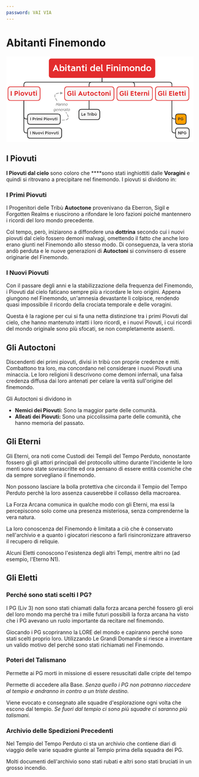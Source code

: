 ```yaml
---
password: VAI VIA
---
```


# Abitanti Finemondo

![abitanti-finemondo.png](../img/abitanti-finemondo.png)

## I Piovuti

**I Piovuti dal cielo** sono coloro che ****sono stati inghiottiti dalle **Voragini** e quindi si ritrovano a
precipitare nel finemondo. I piovuti si dividono in:

### I Primi Piovuti

I Progenitori delle Tribù **Autoctone** provenivano da Eberron, Sigil e Forgotten Realms e riuscirono a rifondare le
loro fazioni poiché mantennero i ricordi del loro mondo precedente.

Col tempo, però, iniziarono a diffondere una **dottrina** secondo cui i nuovi piovuti dal cielo fossero demoni malvagi,
omettendo il fatto che anche loro erano giunti nel Finemondo allo stesso modo. Di conseguenza, la vera storia andò
perduta e le nuove generazioni di **Autoctoni** si convinsero di essere originarie del Finemondo.

### I Nuovi Piovuti

Con il passare degli anni e la stabilizzazione della frequenza del Finemondo, i Piovuti dal cielo faticano sempre più a
ricordare le loro origini. Appena giungono nel Finemondo, un'amnesia devastante li colpisce, rendendo quasi impossibile
il ricordo della crociata temporale e delle voragini.

Questa è la ragione per cui si fa una netta distinzione tra i primi Piovuti dal cielo, che hanno mantenuto intatti i
loro ricordi, e i nuovi Piovuti, i cui ricordi del mondo originale sono più sfocati, se non completamente assenti.

## Gli Autoctoni

Discendenti dei primi piovuti, divisi in tribù con proprie credenze e miti. Combattono tra loro, ma concordano nel
considerare i nuovi Piovuti una minaccia. Le loro religioni li descrivono come demoni infernali, una falsa credenza
diffusa dai loro antenati per celare la verità sull'origine del finemondo.

Gli Autoctoni si dividono in

- **Nemici dei Piovuti:** Sono la maggior parte delle comunità.
- **Alleati dei Piovuti:** Sono una piccolissima parte delle comunità, che hanno memoria del passato.

## Gli Eterni

Gli Eterni, ora noti come Custodi dei Templi del Tempo Perduto, nonostante fossero gli gli attori principali del
protocollo ultimo durante l'incidente le loro menti sono state sovrascritte ed ora pensano di essere entità cosmiche che
da sempre sorvegliano il finemondo.

Non possono lasciare la bolla protettiva che circonda il Tempio del Tempo Perduto perchè la loro assenza causerebbe il
collasso della macroarea.

La Forza Arcana comunica in qualche modo con gli Eterni, ma essi la percepiscono solo come una presenza misteriosa,
senza comprenderne la vera natura.

La loro conoscenza del Finemondo è limitata a ciò che è conservato nell'archivio e a quanto i giocatori riescono a farli
risincronizzare attraverso il recupero di reliquie.

Alcuni Eletti conoscono l'esistenza degli altri Tempi, mentre altri no (ad esempio, l'Eterno N1).

## Gli Eletti

### Perché sono stati scelti I PG?

I PG (Liv 3) non sono stati chiamati dalla forza arcana perché fossero gli eroi del loro mondo ma perché tra i mille
futuri possibili la forza arcana ha visto che i PG avevano un ruolo importante da recitare nel finemondo.

Giocando i PG scopriranno la LORE del mondo e capiranno perché sono stati scelti proprio loro. Utilizzando Le Grandi
Domande si riesce a inventare un valido motivo del perché sono stati richiamati nel Finemondo.

### Poteri del Talismano

Permette ai PG morti in missione di essere resuscitati dalle cripte del tempo

Permette di accedere alla Base. *Senza quello i PG non potranno riaccedere al tempio e andranno in contro a un triste
destino.*

Viene evocato e consegnato alle squadre d'esplorazione ogni volta che escono dal tempio. *Se fuori dal tempio ci sono
più squadre ci saranno più talismani.*

### Archivio delle Spedizioni Precedenti

Nel Tempio del Tempo Perduto ci sta un archivio che contiene diari di viaggio delle varie squadre giunte al Tempio prima
della squadra dei PG.

Molti documenti dell'archivio sono stati rubati e altri sono stati bruciati in un grosso incendio.
